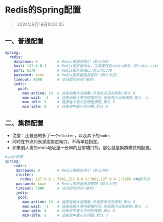 # Redis的Spring配置

> 2024年6月19日10:31:25

## 一、普通配置

```yaml
spring:
  redis:
    database: 0         # Redis数据库索引（默认为0）
    host: 127.0.0.1     # Redis服务器地址，注意要开启redis服务，即redis-server.exe
    port: 6379          # Redis服务器端口,默认为6379
    password: xxxx      # Redis服务器连接密码（默认为空)
    timeout: 5000       # 访问超时时间(毫秒)
    jedis:
      pool:
        max-active: 10  # 连接池最大连接数,负值表示没有限制,默认 8
        max-wait: -1    # 连接池最大等待阻塞时间,负值表示没有限制,默认 -1
        max-idle: 8     # 连接池中最大空闲连接数,默认 8
        min-idle: 0     # 连接池中最小空闲数,默认 0
```

## 二、集群配置

* 注意：比普通的多了一个`cluster`，以及其下的`nodes`
* 同时在节点列表里面指定端口，不再单独指定。
* 如果别人发的redis地址是一长串的且带端口的，那么就是集群模式的配置。

```yaml
#yaml配置
spring: 
    redis: 
     database: 0        # Redis数据库索引（默认为0）  
     cluster:
       nodes: 127.0.0.1:7001,127.0.0.1:7002,127.0.0.1:7003 #集群节点
     password: xxxx     # Redis服务器连接密码（默认为空)
     timeout: 5000      # 访问超时时间(毫秒)
     jedis:
      pool:
        max-active: 10  # 连接池最大连接数,负值表示没有限制,默认 8
        max-wait: -1    # 连接池最大等待阻塞时间,负值表示没有限制,默认 -1
        max-idle: 8     # 连接池中最大空闲连接数,默认 8
        min-idle: 0     # 连接池中最小空闲数,默认 0
```

